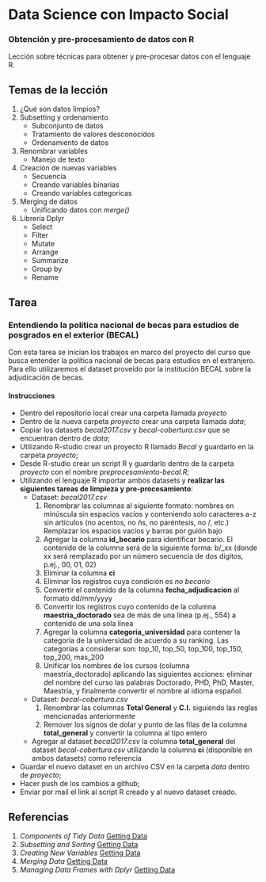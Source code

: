 # Data Science con Impacto Social

### Obtención y pre-procesamiento de datos con R

Lección sobre técnicas para obtener y pre-procesar datos con el lenguaje R.

## Temas de la lección

1. ¿Qué son datos limpios?
2. Subsetting y ordenamiento
	+ Subconjunto de datos
	+ Tratamiento de valores desconocidos
	+ Ordenamiento de datos
3. Renombrar variables
	+ Manejo de texto
4. Creación de nuevas variables
	+ Secuencia
	+ Creando variables binarias
	+ Creando variables categoricas
5. Merging de datos
	+ Unificando datos con _merge()_
6. Librería Dplyr
	+ Select
	+ Filter
	+ Mutate
	+ Arrange
	+ Summarize
	+ Group by
	+ Rename

## Tarea

### Entendiendo la política nacional de becas para estudios de posgrados en el exterior (BECAL)

Con esta tarea se inician los trabajos en marco del proyecto del curso que busca entender la política nacional de becas para estudios en el extranjero. Para ello utilizaremos el dataset proveído por la institución BECAL sobre la adjudicación de becas.

#### Instrucciones

* Dentro del repositorio local crear una carpeta llamada _proyecto_
* Dentro de la nueva carpeta _proyecto_ crear una carpeta llamada _data_;
* Copiar los datasets _becal2017.csv_ y _becal-cobertura.csv_ que se encuentran dentro de _data_;
* Utilizando R-studio crear un proyecto R llamado _Becal_ y guardarlo en la carpeta _proyecto_;
* Desde R-studio crear un script R y guardarlo dentro de la carpeta _proyecto_ con el nombre _preprocesamiento-becal.R_;
* Utilizando el lenguaje R importar ambos datasets y **realizar las siguientes tareas de limpieza y pre-procesamiento**:
	+ Dataset: _becal2017.csv_
		1. Renombrar las columnas al siguiente formato: nombres en minúscula sin espacios vacíos y conteniendo solo caracteres a-z sin artículos (no acentos, no ñs, no paréntesis, no /, etc.) Remplazar los espacios vacíos y barras por guión bajo
		2. Agregar la columna **id_becario** para identificar becario. El contenido de la columna será de la siguiente forma: b/_xx (donde xx será remplazado por un número secuencia de dos digitos, p.ej., 00, 01, 02)
		3. Eliminar la columna **ci**
		4. Eliminar los registros cuya condición es _no becario_
		5. Convertir el contenido de la columna **fecha_adjudicacion** al formato dd/mm/yyyy
		6. Convertir los registros cuyo contenido de la columna **maestria_doctorado** sea de más de una línea (p.ej., 554) a contenido de una sola línea
		7. Agregar la columna **categoria_universidad** para contener la categoría de la universidad de acuerdo a su ranking. Las categorías a considerar son: top_10, top_50, top_100, top_150, top_200, mas_200
		8. Unificar los nombres de los cursos (columna maestría_doctorado) aplicando las siguientes acciones: eliminar del nombre del curso las palabras Doctorado, PHD, PhD, Master, Maestría, y finalmente convertir el nombre al idioma español.
	+ Dataset: _becal-cobertura.csv_
		1. Renombrar las columnas **Total General** y **C.I.** siguiendo las reglas mencionadas anteriormente
		2. Remover los signos de dolar y punto de las filas de la columna **total_general** y convertir la columna al tipo entero
	+ Agregar al dataset _becal2017.csv_ la columna **total_general** del dataset _becal-cobertura.csv_ utilizando la columna **ci** (disponible en ambos datasets) como referencia
* Guardar el nuevo dataset en un archivo CSV en la carpeta _data_ dentro de _proyecto_;
* Hacer push de los cambios a github;
* Enviar por mail el link al script R creado y al nuevo dataset creado.

## Referencias

1. _Components of Tidy Data_ [Getting Data](https://github.com/DataScienceSpecialization/courses/blob/master/03_GettingData/01_03_componentsOfTidyData/index.Rmd)
2. _Subsetting and Sorting_ [Getting Data](https://github.com/DataScienceSpecialization/courses/blob/master/03_GettingData/03_01_subsettingAndSorting/index.Rmd)
3. _Creating New Variables_ [Getting Data](https://github.com/DataScienceSpecialization/courses/blob/master/03_GettingData/03_03_creatingNewVariables/index.Rmd)
4. _Merging Data_ [Getting Data](https://github.com/DataScienceSpecialization/courses/blob/master/03_GettingData/03_05_mergingData/index.Rmd)
5. _Managing Data Frames with Dplyr_ [Getting Data](https://github.com/DataScienceSpecialization/courses/blob/master/03_GettingData/dplyr/dplyr.pdf)